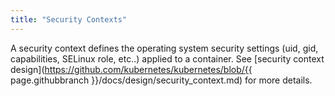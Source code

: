 ```yaml
---
title: "Security Contexts"
---
```

A security context defines the operating system security settings (uid, gid, capabilities, SELinux role, etc..) applied to a container. See [security context design](https://github.com/kubernetes/kubernetes/blob/{{ page.githubbranch }}/docs/design/security_context.md) for more details.